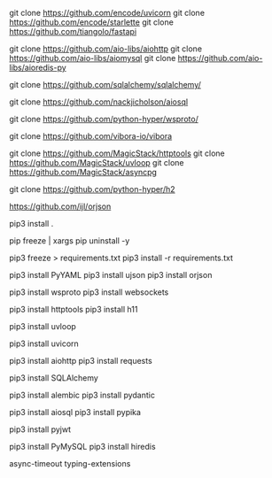 
git clone https://github.com/encode/uvicorn
git clone https://github.com/encode/starlette
git clone https://github.com/tiangolo/fastapi

git clone https://github.com/aio-libs/aiohttp
git clone https://github.com/aio-libs/aiomysql
git clone https://github.com/aio-libs/aioredis-py

git clone https://github.com/sqlalchemy/sqlalchemy/

git clone https://github.com/nackjicholson/aiosql

git clone https://github.com/python-hyper/wsproto/

git clone https://github.com/vibora-io/vibora

git clone https://github.com/MagicStack/httptools
git clone https://github.com/MagicStack/uvloop
git clone https://github.com/MagicStack/asyncpg

git clone https://github.com/python-hyper/h2

https://github.com/ijl/orjson

pip3 install .

pip freeze | xargs pip uninstall -y

pip3 freeze > requirements.txt
pip3 install -r requirements.txt

pip3 install PyYAML
pip3 install ujson
pip3 install orjson

pip3 install wsproto
pip3 install websockets 

pip3 install httptools
pip3 install h11

pip3 install uvloop

pip3 install uvicorn

pip3 install aiohttp
pip3 install requests

pip3 install SQLAlchemy

pip3 install alembic
pip3 install pydantic

pip3 install aiosql
pip3 install pypika

pip3 install pyjwt

pip3 install PyMySQL
pip3 install hiredis

async-timeout
typing-extensions